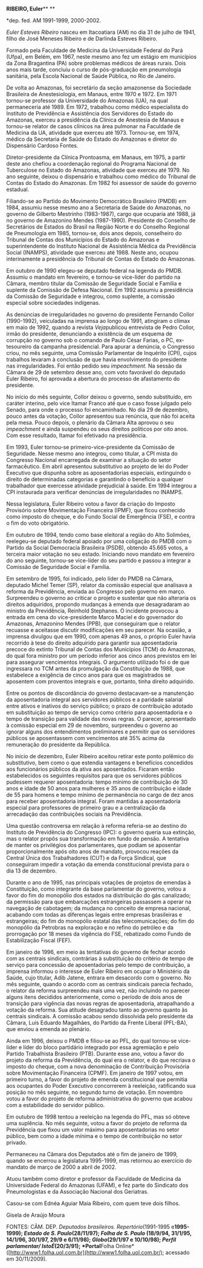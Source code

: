 **RIBEIRO, Euler**** **

\*dep. fed. AM 1991-1999, 2000-2002.

*Euler Esteves Ribeiro* nasceu em Itacoatiara (AM) no dia 31 de julho de
1941, filho de José Meneses Ribeiro e de Darlinda Esteves Ribeiro.

Formado pela Faculdade de Medicina da Universidade Federal do Pará
(Ufpa), em Belém, em 1967, neste mesmo ano fez um estágio em municípios
da Zona Bragantina (PA) sobre problemas médicos de áreas rurais. Dois
anos mais tarde, concluiu o curso de pós-graduação em pneumologia
sanitária, pela Escola Nacional de Saúde Pública, no Rio de Janeiro.

De volta ao Amazonas, foi secretário da seção amazonense da Sociedade
Brasileira de Anestesiologia, em Manaus, entre 1970 e 1972. Em 1971
tornou-se professor da Universidade do Amazonas (UA), na qual
permaneceria até 1989. Em 1972, trabalhou como médico especialista do
Instituto de Previdência e Assistência dos Servidores do Estado do
Amazonas, exerceu a presidência da Clínica de Anestesia de Manaus e
tornou-se relator de casos clínicos na área pulmonar na Faculdade de
Medicina da UA, atividade que exerceu até 1973. Tornou-se, em 1974,
médico da Secretaria de Saúde do Estado do Amazonas e diretor do
Dispensário Cardoso Fontes.

Diretor-presidente da Clínica Prontoasma, em Manaus, em 1975, a partir
deste ano chefiou a coordenação regional do Programa Nacional de
Tuberculose no Estado do Amazonas, atividade que exerceu até 1979. No
ano seguinte, deixou o dispensário e trabalhou como médico do Tribunal
de Contas do Estado do Amazonas. Em 1982 foi assessor de saúde do
governo estadual.

Filiando-se ao Partido do Movimento Democrático Brasileiro (PMDB) em
1984, assumiu nesse mesmo ano a Secretaria de Saúde do Amazonas, no
governo de Gilberto Mestrinho (1983-1987), cargo que ocuparia até 1988,
já no governo de Amazonino Mendes (1987-1990). Presidente do Conselho de
Secretários de Estados do Brasil na Região Norte e do Conselho Regional
de Pneumologia em 1985, tornou-se, dois anos depois, conselheiro do
Tribunal de Contas dos Municípios do Estado do Amazonas e
superintendente do Instituto Nacional de Assistência Médica da
Previdência Social (INAMPS), atividade que exerceu até 1988. Neste ano,
ocupou interinamente a presidência do Tribunal de Contas do Estado do
Amazonas.

Em outubro de 1990 elegeu-se deputado federal na legenda do PMDB.
Assumiu o mandato em fevereiro, e tornou-se vice-líder do partido na
Câmara, membro titular da Comissão de Seguridade Social e Família e
suplente da Comissão de Defesa Nacional. Em 1992 assumiu a presidência
da Comissão de Seguridade e integrou, como suplente, a comissão especial
sobre sociedades indígenas.

As denúncias de irregularidades no governo do presidente Fernando Collor
(1990-1992), veiculadas na imprensa ao longo de 1991, atingiram o clímax
em maio de 1992, quando a revista *Veja*publicou entrevista de Pedro
Collor, irmão do presidente, denunciando a existência de um esquema de
corrupção no governo sob o comando de Paulo César Farias, o PC,
ex-tesoureiro da campanha presidencial. Para apurar a denúncia, o
Congresso criou, no mês seguinte, uma Comissão Parlamentar de Inquérito
(CPI), cujos trabalhos levaram à conclusão de que havia envolvimento do
presidente nas irregularidades. Foi então pedido seu *impeachment.* Na
sessão da Câmara de 29 de setembro desse ano, com voto favorável do
deputado Euler Ribeiro, foi aprovada a abertura do processo de
afastamento do presidente.

No início do mês seguinte, Collor deixou o governo, sendo substituído,
em caráter interino, pelo vice Itamar Franco até que o caso fosse
julgado pelo Senado, para onde o processo foi encaminhado. No dia 29 de
dezembro, pouco antes da votação, Collor apresentou sua renúncia, que
não foi aceita pela mesa. Pouco depois, o plenário da Câmara Alta
aprovou o seu *impeachment* e ainda suspendeu os seus direitos políticos
por oito anos. Com esse resultado, Itamar foi efetivado na presidência.

Em 1993, Euler tornou-se primeiro-vice-presidente da Comissão de
Seguridade. Nesse mesmo ano integrou, como titular, a CPI mista do
Congresso Nacional encarregada de examinar a situação do setor
farmacêutico. Em abril apresentou substitutivo ao projeto de lei do
Poder Executivo que dispunha sobre as aposentadorias especiais,
extinguindo o direito de determinadas categorias e garantindo o
benefício a qualquer trabalhador que exercesse atividade prejudicial à
saúde. Em 1994 integrou a CPI instaurada para verificar denúncias de
irregularidades no INAMPS.

Nessa legislatura, Euler Ribeiro votou a favor da criação do Imposto
Provisório sobre Movimentação Financeira (IPMF), que ficou conhecido
como imposto do cheque, e do Fundo Social de Emergência (FSE), e contra
o fim do voto obrigatório.

Em outubro de 1994, tendo como base eleitoral a região do Alto Solimões,
reelegeu-se deputado federal apoiado por uma coligação do PMDB com o
Partido da Social Democracia Brasileira (PSDB), obtendo 45.665 votos, a
terceira maior votação no seu estado. Iniciando novo mandato em
fevereiro do ano seguinte, tornou-se vice-líder do seu partido e passou
a integrar a Comissão de Seguridade Social e Família.

Em setembro de 1995, foi indicado, pelo líder do PMDB na Câmara,
deputado Michel Temer (SP), relator da comissão especial que analisava a
reforma da Previdência, enviada ao Congresso pelo governo em março.
Surpreendeu o governo ao criticar o projeto e sustentar que não
alteraria os direitos adquiridos, propondo mudanças à emenda que
desagradaram ao ministro da Previdência, Reinhold Stephanes. O incidente
provocou a entrada em cena do vice-presidente Marco Maciel e do
governador do Amazonas, Amazonino Mendes (PPB), que conseguiram que o
relator recuasse e aceitasse discutir modificações em seu parecer. Na
ocasião, a imprensa divulgou que em 1990, com apenas 49 anos, o próprio
Euler havia recorrido à tese do direito adquirido para garantir sua
aposentadoria precoce do extinto Tribunal de Contas dos Municípios (TCM)
do Amazonas, do qual fora ministro por um período inferior aos cinco
anos previstos em lei para assegurar vencimentos integrais. O argumento
utilizado foi o de que ingressara no TCM antes da promulgação da
Constituição de 1988, que estabelece a exigência de cinco anos para que
os magistrados se aposentem com proventos integrais e que, portanto,
tinha direito adquirido.

Entre os pontos de discordância do governo destacavam-se a manutenção da
aposentadoria integral aos servidores públicos e a paridade salarial
entre ativos e inativos do serviço público; o prazo de contribuição
adotado em substituição ao tempo de serviço como critério para
aposentadoria e o tempo de transição para validade das novas regras. O
parecer, apresentado à comissão especial em 29 de novembro, surpreendeu
o governo ao ignorar alguns dos entendimentos preliminares e permitir
que os servidores públicos se aposentassem com vencimentos até 35% acima
da remuneração do presidente da República.

No início de dezembro, Euler Ribeiro aceitou retirar este ponto polêmico
do substitutivo, bem como o que estendia vantagens e benefícios
concedidos aos funcionários públicos da ativa aos aposentados. Ficaram
então estabelecidos os seguintes requisitos para que os servidores
públicos pudessem requerer aposentadoria: tempo mínimo de contribuição
de 30 anos e idade de 50 anos para mulheres e 35 anos de contribuição e
idade de 55 para homens e tempo mínimo de permanência no cargo de dez
anos para receber aposentadoria integral. Foram mantidas a aposentadoria
especial para professores de primeiro grau e a centralização da
arrecadação das contribuições sociais na Previdência.

Uma questão controversa em relação à reforma referia-se ao destino do
Instituto de Previdência do Congresso (IPC): o governo queria sua
extinção, mas o relator propôs sua transformação em fundo de pensão. A
tentativa de manter os privilégios dos parlamentares, que podiam se
aposentar proporcionalmente após oito anos de mandato, provocou reações
da Central Única dos Trabalhadores (CUT) e da Força Sindical, que
conseguiram impedir a votação da emenda constitucional prevista para o
dia 13 de dezembro.

Durante o ano de 1995, nas principais votações de projetos de emendas à
Constituição, como integrante da base parlamentar do governo, votou a
favor do fim do monopólio dos estados na distribuição do gás canalizado;
da permissão para que embarcações estrangeiras passassem a operar na
navegação de cabotagem; da mudança no conceito de empresa nacional,
acabando com todas as diferenças legais entre empresas brasileiras e
estrangeiras; do fim do monopólio estatal das telecomunicações; do fim
do monopólio da Petrobras na exploração e no refino do petróleo e da
prorrogação por 18 meses da vigência do FSE, rebatizado como Fundo de
Estabilização Fiscal (FEF).

Em janeiro de 1996, em meio às tentativas do governo de fechar acordo
com as centrais sindicais, contrárias à substituição do critério de
tempo de serviço para concessão de aposentadorias pelo tempo de
contribuição, a imprensa informou o interesse de Euler Ribeiro em ocupar
o Ministério da Saúde, cujo titular, Adib Jatene, entrara em desacordo
com o governo. No mês seguinte, quando o acordo com as centrais
sindicais parecia fechado, o relator da reforma surpreendeu mais uma
vez, não incluindo no parecer alguns itens decididos anteriormente, como
o período de dois anos de transição para vigência das novas regras de
aposentadoria, atrapalhando a votação da reforma. Sua atitude desagradou
tanto ao governo quanto às centrais sindicais. A comissão acabou sendo
dissolvida pelo presidente da Câmara, Luís Eduardo Magalhães, do Partido
da Frente Liberal (PFL-BA), que enviou a emenda ao plenário.

Ainda em 1996, deixou o PMDB e filiou-se ao PFL, do qual tornou-se
vice-líder e líder do bloco partidário integrado por essa agremiação e
pelo Partido Trabalhista Brasileiro (PTB). Durante esse ano, votou a
favor do projeto da reforma da Previdência, do qual era o relator, e do
que recriava o imposto do cheque, com a nova denominação de Contribuição
Provisória sobre Movimentação Financeira (CPMF). Em janeiro de 1997
votou, em primeiro turno, a favor do projeto de emenda constitucional
que permitia aos ocupantes do Poder Executivo concorrerem à reeleição,
ratificando sua posição no mês seguinte, no segundo turno de votação. Em
novembro votou a favor do projeto de reforma administrativa do governo
que acabou com a estabilidade do servidor público.

Em outubro de 1998 tentou a reeleição na legenda do PFL, mas só obteve
uma suplência. No mês seguinte, votou a favor do projeto de reforma da
Previdência que fixou um valor máximo para aposentadorias no setor
público, bem como a idade mínima e o tempo de contribuição no setor
privado.

Permaneceu na Câmara dos Deputados até o fim de janeiro de 1999, quando
se encerrou a legislatura 1995-1999, mas retornou ao exercício do
mandato de março de 2000 a abril de 2002.

Atuou também como diretor e professor da Faculdade de Medicina da
Universidade Federal do Amazonas (UFAM), e fez parte do Sindicato dos
Pneumologistas e da Associação Nacional dos Geriatras.

Casou-se com Ednéa Aguiar Maia Ribeiro, com quem teve dois filhos.

Gisela de Araújo Moura

FONTES: CÂM. DEP. *Deputados brasileiros. Repertório*(1991-1995
e**1995-1999); *Estado de S. Paulo*(28/11/97); *Folha de S. Paulo*
(18/9/94, 31/1/95, 14/1/96, 30/1/97, 29/9 e 6/11/98); *Globo*(29/1/97 e
10/10/98); *Perfil parlamentar/ IstoÉ*(20/3/91); *Portal**Folha
Online*([http://www1.folha.uol.com.br](http://www1.folha.uol.com.br/);
acessado em 30/11/2009).

 
